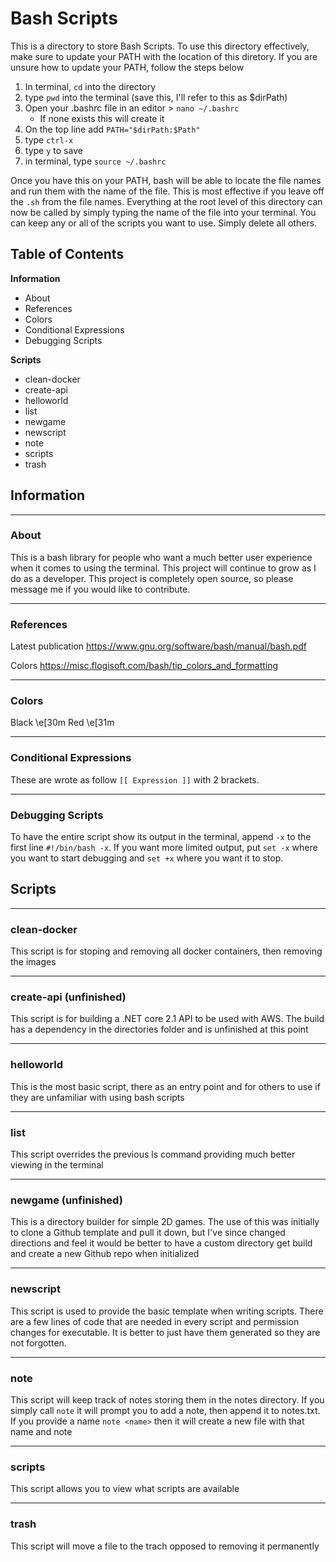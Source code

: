 # Bash Scripts

This is a directory to store Bash Scripts. To use this directory effectively, 
make sure to update your PATH with the location of this diretory. If you are 
unsure how to update your PATH, follow the steps below

1. In terminal, `cd` into the directory
2. type `pwd` into the terminal (save this, I'll refer to this as $dirPath)
3. Open your .bashrc file in an editor > `nano ~/.bashrc`
    - If none exists this will create it
4. On the top line add `PATH="$dirPath:$Path"`
5. type `ctrl-x`
6. type `y` to save
7. in terminal, type `source ~/.bashrc`

Once you have this on your PATH, bash will be able to locate the file names and
run them with the name of the file. This is most effective if you leave off the
`.sh` from the file names. Everything at the root level of this directory can 
now be called by simply typing the name of the file into your terminal. You can 
keep any or all of the scripts you want to use. Simply delete all others.


## Table of Contents

**Information**
* About
* References
* Colors
* Conditional Expressions
* Debugging Scripts

**Scripts**
* clean-docker
* create-api
* helloworld
* list
* newgame
* newscript
* note
* scripts
* trash


## Information

***
### About
This is a bash library for people who want a much better user experience
when it comes to using the terminal. This project will continue to grow as
I do as a developer. This project is completely open source, so please message
me if you would like to contribute. 


***
### References
Latest publication
https://www.gnu.org/software/bash/manual/bash.pdf

Colors
https://misc.flogisoft.com/bash/tip_colors_and_formatting


***
### Colors
Black \e[30m
Red \e[31m


***
### Conditional Expressions
These are wrote as follow `[[ Expression ]]` with 2 brackets.


***
### Debugging Scripts
To have the entire script show its output in the terminal, append `-x`
to the first line `#!/bin/bash -x`. If you want more limited output, put
`set -x` where you want to start debugging and `set +x` where you want 
it to stop.


## Scripts

***
### clean-docker
This script is for stoping and removing all docker containers, 
then removing the images


***
### create-api (unfinished)
This script is for building a .NET core 2.1 API to be used with
AWS. The build has a dependency in the directories folder and is
unfinished at this point


***
### helloworld
This is the most basic script, there as an entry point and for
others to use if they are unfamiliar with using bash scripts


***
### list
This script overrides the previous ls command providing much 
better viewing in the terminal


***
### newgame (unfinished)
This is a directory builder for simple 2D games. The use of this
was initially to clone a Github template and pull it down, but I've
since changed directions and feel it would be better to have a
custom directory get build and create a new Github repo when initialized


***
### newscript
This script is used to provide the basic template when writing scripts.
There are a few lines of code that are needed in every script and 
permission changes for executable. It is better to just have them generated 
so they are not forgotten.


***
### note
This script will keep track of notes storing them in the notes directory.
If you simply call `note` it will prompt you to add a note, then append it
to notes.txt. If you provide a name `note <name>` then it will create a new
file with that name and note


***
### scripts
This script allows you to view what scripts are available


***
### trash
This script will move a file to the trach opposed to removing it permanently